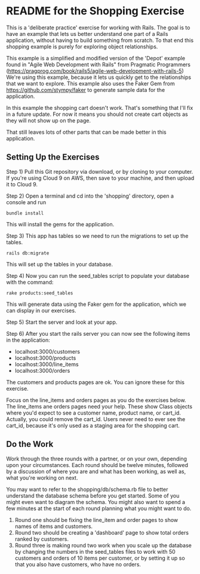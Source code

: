# README for the Shopping Exercise #

This is a 'deliberate practice' exercise for working with Rails. The goal is to have an example that lets us better understand one part of a Rails application, without having to build something from scratch. To that end this shopping example is purely for exploring object relationships.

This example is a simplified and modified version of the 'Depot' example found in "Agile Web Development with Rails" from Pragmatic Programmers (https://pragprog.com/book/rails5/agile-web-development-with-rails-5) We're using this example, because it lets us quickly get to the relationships that we want to explore. This example also uses the Faker Gem from https://github.com/stympy/faker to generate sample data for the application.

In this example the shopping cart doesn't work. That's something that I'll fix in a future update. For now it means you should not create cart objects as they will not show up on the page.

That still leaves lots of other parts that can be made better in this application. 

## Setting Up the Exercises ##

Step 1) Pull this Git repository via download, or by cloning to your computer. If you're using Cloud 9 on AWS, then save to your machine, and then upload it to Cloud 9.

Step 2) Open a terminal and cd into the 'shopping' directory, open a console and run

    bundle install

This will install the gems for the application. 

Step 3) This app has tables so we need to run the migrations to set up the tables.

    rails db:migrate

This will set up the tables in your database.

Step 4) Now you can run the seed_tables script to populate your database with the command:

    rake products:seed_tables

This will generate data using the Faker gem for the application, which we can display in our exercises.

Step 5) Start the server and look at your app. 

Step 6) After you start the rails server you can now see the following items in the application:
* localhost:3000/customers
* localhost:3000/products
* localhost:3000/line_items
* localhost:3000/orders

The customers and products pages are ok. You can ignore these for this exercise. 

Focus on the line_items and orders pages as you do the exercises below. The line_items ane orders pages need your help. These show Class objects where you'd expect to see a customer name, product name, or cart_id. Actually, you could remove the cart_id. Users never need to ever see the cart_id, because it's only used as a staging area for the shopping cart. 

## Do the Work ##

Work through the three rounds with a partner, or on your own, depending upon your circumstances. Each round should be twelve minutes, followed by a discussion of where you are and what has been working, as well as, what you're working on next.

You may want to refer to the shopping/db/schema.rb file to better understand the database schema before you get started. Some of you might even want to diagram the schema. You might also want to spend a few minutes at the start of each round planning what you might want to do.

1. Round one should be fixing the line_item and order pages to show names of items and customers.
2. Round two should be creating a 'dashboard' page to show total orders ranked by customers.
3. Round three is making round two work when you scale up the database by changing the numbers in the seed_tables files to work with 50 customers and orders of 10 items per customer, or by setting it up so that you also have customers, who have no orders.
